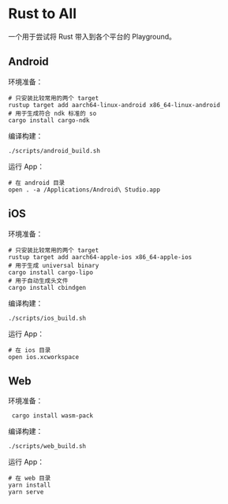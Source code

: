 # Rust to All

一个用于尝试将 Rust 带入到各个平台的 Playground。

## Android

环境准备：

```shell
# 只安装比较常用的两个 target
rustup target add aarch64-linux-android x86_64-linux-android
# 用于生成符合 ndk 标准的 so
cargo install cargo-ndk
```

编译构建：

```shell
./scripts/android_build.sh
```

运行 App：

```shell
# 在 android 目录
open . -a /Applications/Android\ Studio.app
```

## iOS

环境准备：

```shell
# 只安装比较常用的两个 target
rustup target add aarch64-apple-ios x86_64-apple-ios
# 用于生成 universal binary
cargo install cargo-lipo
# 用于自动生成头文件
cargo install cbindgen
```

编译构建：

```shell
./scripts/ios_build.sh
```

运行 App：

```shell
# 在 ios 目录
open ios.xcworkspace
```

## Web

环境准备：

```shell
 cargo install wasm-pack
```

编译构建：

```shell
./scripts/web_build.sh
```

运行 App：

```shell
# 在 web 目录
yarn install
yarn serve
```

